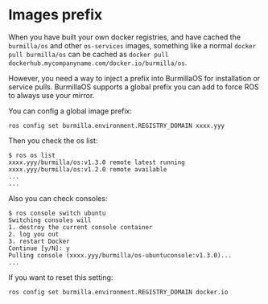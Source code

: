 # Images prefix

When you have built your own docker registries, and have cached the `burmilla/os` and other `os-services` images,
something like a normal `docker pull burmilla/os` can be cached as `docker pull dockerhub.mycompanyname.com/docker.io/burmilla/os`.

However, you need a way to inject a prefix into BurmillaOS for installation or service pulls.
BurmillaOS supports a global prefix you can add to force ROS to always use your mirror.

You can config a global image prefix:

```
ros config set burmilla.environment.REGISTRY_DOMAIN xxxx.yyy

```

Then you check the os list:

```
$ ros os list
xxxx.yyy/burmilla/os:v1.3.0 remote latest running
xxxx.yyy/burmilla/os:v1.2.0 remote available
...
...
```

Also you can check consoles:

```
$ ros console switch ubuntu
Switching consoles will
1. destroy the current console container
2. log you out
3. restart Docker
Continue [y/N]: y
Pulling console (xxxx.yyy/burmilla/os-ubuntuconsole:v1.3.0)...
...
```

If you want to reset this setting:

```
ros config set burmilla.environment.REGISTRY_DOMAIN docker.io
```
